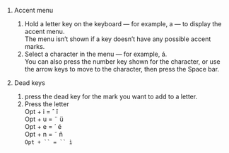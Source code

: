 1. Accent menu   
    1. Hold a letter key on the keyboard — for example, a — to display the accent menu.    
The menu isn’t shown if a key doesn’t have any possible accent marks.   
    2. Select a character in the menu — for example, á.    
You can also press the number key shown for the character, or use the arrow keys to move to the character, then press the Space bar.    

2. Dead keys    
    1. press the dead key for the mark you want to add to a letter.  
    2. Press the letter  
Opt + i = ˆ î  
Opt + u = ¨ ü  
Opt + e = ´ é  
Opt + n = ˜ ñ  
`Opt + `` = `` ì  `